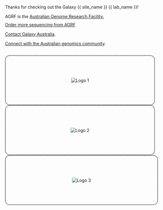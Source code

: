 Thanks for checking out the Galaxy {{ site_name }} {{ lab_name }}! 


<p>
  AGRF is the <a href="https://www.agrf.org.au/">Australian Genome Research Facility.</a>
  <br>
  <a href="https://www.agrf.org.au/contact-us-enquiry" class="btn btn-primary" style="margin-top: 10px; display: inline-block;">
  Order more sequencing from AGRF </a>

</p>


 [Contact Galaxy Australia](https://site.usegalaxy.org.au/request).

 [Connect with the Australian genomics community](https://www.biocommons.org.au/genomics-domain).

<!-- Tiled Section with Three Square Logos (with text fallback) -->
<div class="row" style="margin-top: 30px; justify-content: flex-start;">
  <div class="col-md-3" style="border: 2px dotted #000; padding: 20px; text-align: center; margin-right: 10px; border-radius: 15px; height: 120px; display: flex; justify-content: center; align-items: center;">
    <img src="/agrf-logo.png" alt="Logo 1" style="max-width: 80%; max-height: 80%; object-fit: contain;" onerror="this.style.display='none'; this.parentElement.innerHTML='Logo 1';">
  </div>
  <div class="col-md-3" style="border: 2px dotted #000; padding: 20px; text-align: center; margin-right: 10px; border-radius: 15px; height: 120px; display: flex; justify-content: center; align-items: center;">
    <img src="/another-logo.png" alt="Logo 2" style="max-width: 80%; max-height: 80%; object-fit: contain;" onerror="this.style.display='none'; this.parentElement.innerHTML='Logo 2';">
  </div>
  <div class="col-md-3" style="border: 2px dotted #000; padding: 20px; text-align: center; border-radius: 15px; height: 120px; display: flex; justify-content: center; align-items: center;">
    <img src="/third-logo.png" alt="Logo 3" style="max-width: 80%; max-height: 80%; object-fit: contain;" onerror="this.style.display='none'; this.parentElement.innerHTML='Logo 3';">
  </div>
</div>
<!-- previous button styling

<style>
  .right-button {
    float: right; /* Moves button to the right */
    margin-right: 200px; /* Adds spacing from the right edge */
}
</style>


<style>
 .btn-primary {
    border: none;
    outline: none; /* Removes focus outline */
    border-radius: 8px; /* Slightly rounded corners */
    padding: 12px 16px;
    background: linear-gradient(to bottom, #64B5F6, #42A5F5); /* Light blue gradient */
    cursor: pointer;
    transition: all 0.3s ease;
    text-decoration: none;
    display: inline-block;
    text-align: center;
    color: white;
    font-weight: 500; /* Less bold font */
    box-shadow: 0 4px 6px rgba(0, 0, 0, 0.2); /* Shadow for 3D effect */
    position: relative;
}

.btn-primary:hover {
    background: linear-gradient(to bottom, #1E88E5, #1565C0); /* Darker blue gradient on hover */
}

.btn-primary:active {
    box-shadow: 0 2px 4px rgba(0, 0, 0, 0.3); /* Reduce shadow when clicked */
    transform: translateY(2px); /* Moves button slightly down */
}


</style>

-->
